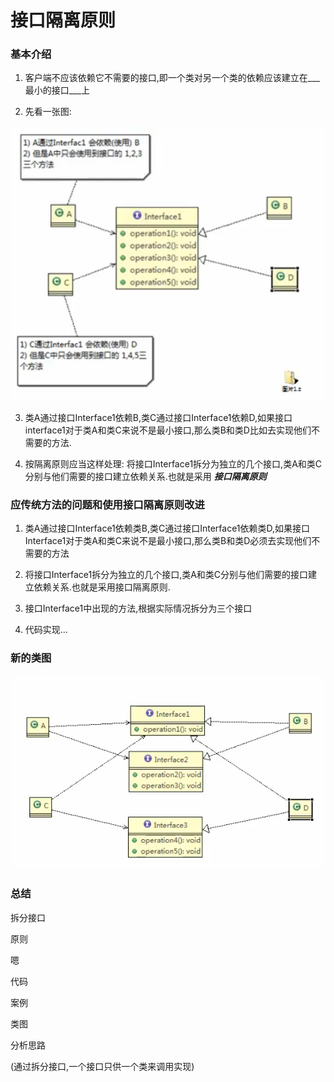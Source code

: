 # 接口隔离原则


### 基本介绍
1. 客户端不应该依赖它不需要的接口,即一个类对另一个类的依赖应该建立在___最小的接口___上

2. 先看一张图:

![](./img/QQ截图20210201151040.png)

3. 类A通过接口Interface1依赖B,类C通过接口Interface1依赖D,如果接口interface1对于类A和类C来说不是最小接口,那么类B和类D比如去实现他们不需要的方法.

4. 按隔离原则应当这样处理:
将接口Interface1拆分为独立的几个接口,类A和类C分别与他们需要的接口建立依赖关系.也就是采用 ___接口隔离原则___ 

### 应传统方法的问题和使用接口隔离原则改进

1. 类A通过接口Interface1依赖类B,类C通过接口Interface1依赖类D,如果接口Interface1对于类A和类C来说不是最小接口,那么类B和类D必须去实现他们不需要的方法

2. 将接口Interface1拆分为独立的几个接口,类A和类C分别与他们需要的接口建立依赖关系.也就是采用接口隔离原则.

3. 接口Interface1中出现的方法,根据实际情况拆分为三个接口

4. 代码实现...


### 新的类图

![](./img/QQ截图20210201153317.png)

### 总结

拆分接口


原则

嗯

代码

案例

类图

分析思路

(通过拆分接口,一个接口只供一个类来调用实现)
 
 
 
 
 
 
 
 
 
 
 